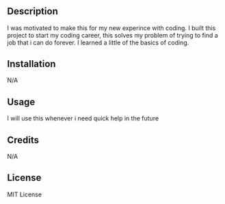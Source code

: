# <My-Study-Guide>

## Description
I was motivated to make this for my new experince with coding. I built this project to start my coding career, this solves my problem of trying to find a job that i can do forever. I learned a little of the basics of coding.
## Installation

N/A

## Usage

I will use this whenever i need quick help in the future

## Credits

N/A

## License

MIT License
